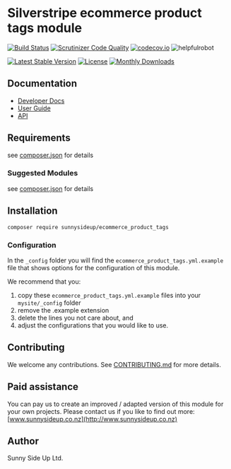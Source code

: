 # Silverstripe ecommerce product tags module
[![Build Status](https://travis-ci.org/sunnysideup/silverstripe-ecommerce_product_tags.svg?branch=master)](https://travis-ci.org/sunnysideup/silverstripe-ecommerce_product_tags)
[![Scrutinizer Code Quality](https://scrutinizer-ci.com/g/sunnysideup/silverstripe-ecommerce_product_tags/badges/quality-score.png?b=master)](https://scrutinizer-ci.com/g/sunnysideup/silverstripe-ecommerce_product_tags/?branch=master)
[![codecov.io](https://codecov.io/github/sunnysideup/silverstripe-ecommerce_product_tags/coverage.svg?branch=master)](https://codecov.io/github/sunnysideup/silverstripe-ecommerce_product_tags?branch=master)
![helpfulrobot](https://helpfulrobot.io/sunnysideup/ecommerce_product_tags/badge)

[![Latest Stable Version](https://poser.pugx.org/sunnysideup/ecommerce_product_tags/version)](https://packagist.org/packages/sunnysideup/ecommerce_product_tags)
[![License](https://poser.pugx.org/sunnysideup/ecommerce_product_tags/license)](https://packagist.org/packages/sunnysideup/ecommerce_product_tags)
[![Monthly Downloads](https://poser.pugx.org/sunnysideup/ecommerce_product_tags/d/monthly)](https://packagist.org/packages/sunnysideup/ecommerce_product_tags)


## Documentation



 * [Developer Docs](docs/en/INDEX.md)
 * [User Guide](docs/en/userguide.md)
 * [API](http://ssmods.com/apis/ecommerce_product_tags/docs/en/api/)

## Requirements



see [composer.json](composer.json) for details

### Suggested Modules



see [composer.json](composer.json) for details


## Installation


```
composer require sunnysideup/ecommerce_product_tags
```

### Configuration



In the `_config` folder you will find the `ecommerce_product_tags.yml.example`
file that shows options for the configuration of this module.

We recommend that you:

  1. copy these `ecommerce_product_tags.yml.example` files into your
`mysite/_config` folder
  2. remove the .example extension
  3. delete the lines you not care about, and
  4. adjust the configurations that you would like to use.


## Contributing



We welcome any contributions. See [CONTRIBUTING.md](CONTRIBUTING.md) for more details.

## Paid assistance



You can pay us to create an improved / adapted version of this module for your own projects.  Please contact us if you like to find out more: [www.sunnysideup.co.nz](http://www.sunnysideup.co.nz)

## Author



Sunny Side Up Ltd.
